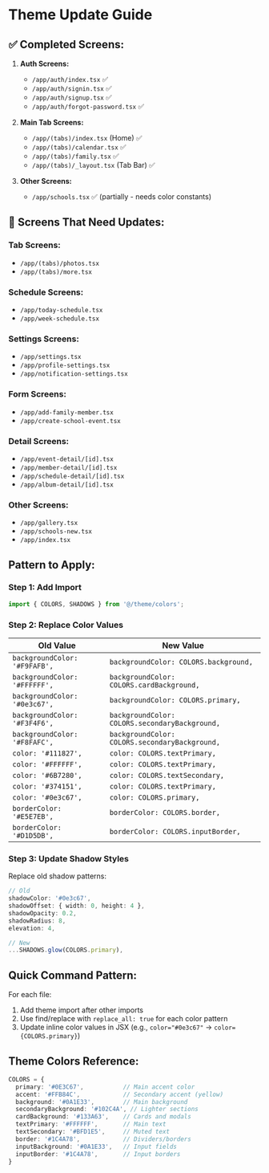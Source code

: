 # Theme Update Guide

## ✅ Completed Screens:
1. **Auth Screens:**
   - `/app/auth/index.tsx` ✅
   - `/app/auth/signin.tsx` ✅
   - `/app/auth/signup.tsx` ✅
   - `/app/auth/forgot-password.tsx` ✅

2. **Main Tab Screens:**
   - `/app/(tabs)/index.tsx` (Home) ✅
   - `/app/(tabs)/calendar.tsx` ✅
   - `/app/(tabs)/family.tsx` ✅
   - `/app/(tabs)/_layout.tsx` (Tab Bar) ✅

3. **Other Screens:**
   - `/app/schools.tsx` ✅ (partially - needs color constants)

## 🔄 Screens That Need Updates:

### Tab Screens:
- `/app/(tabs)/photos.tsx`
- `/app/(tabs)/more.tsx`

### Schedule Screens:
- `/app/today-schedule.tsx`
- `/app/week-schedule.tsx`

### Settings Screens:
- `/app/settings.tsx`
- `/app/profile-settings.tsx`
- `/app/notification-settings.tsx`

### Form Screens:
- `/app/add-family-member.tsx`
- `/app/create-school-event.tsx`

### Detail Screens:
- `/app/event-detail/[id].tsx`
- `/app/member-detail/[id].tsx`
- `/app/schedule-detail/[id].tsx`
- `/app/album-detail/[id].tsx`

### Other Screens:
- `/app/gallery.tsx`
- `/app/schools-new.tsx`
- `/app/index.tsx`

## Pattern to Apply:

### Step 1: Add Import
```typescript
import { COLORS, SHADOWS } from '@/theme/colors';
```

### Step 2: Replace Color Values

| Old Value | New Value |
|-----------|-----------|
| `backgroundColor: '#F9FAFB',` | `backgroundColor: COLORS.background,` |
| `backgroundColor: '#FFFFFF',` | `backgroundColor: COLORS.cardBackground,` |
| `backgroundColor: '#0e3c67',` | `backgroundColor: COLORS.primary,` |
| `backgroundColor: '#F3F4F6',` | `backgroundColor: COLORS.secondaryBackground,` |
| `backgroundColor: '#F8FAFC',` | `backgroundColor: COLORS.secondaryBackground,` |
| `color: '#111827',` | `color: COLORS.textPrimary,` |
| `color: '#FFFFFF',` | `color: COLORS.textPrimary,` |
| `color: '#6B7280',` | `color: COLORS.textSecondary,` |
| `color: '#374151',` | `color: COLORS.textPrimary,` |
| `color: '#0e3c67',` | `color: COLORS.primary,` |
| `borderColor: '#E5E7EB',` | `borderColor: COLORS.border,` |
| `borderColor: '#D1D5DB',` | `borderColor: COLORS.inputBorder,` |

### Step 3: Update Shadow Styles
Replace old shadow patterns:
```typescript
// Old
shadowColor: '#0e3c67',
shadowOffset: { width: 0, height: 4 },
shadowOpacity: 0.2,
shadowRadius: 8,
elevation: 4,

// New
...SHADOWS.glow(COLORS.primary),
```

## Quick Command Pattern:

For each file:
1. Add theme import after other imports
2. Use find/replace with `replace_all: true` for each color pattern
3. Update inline color values in JSX (e.g., `color="#0e3c67"` → `color={COLORS.primary}`)

## Theme Colors Reference:

```typescript
COLORS = {
  primary: '#0E3C67',           // Main accent color
  accent: '#FFB84C',            // Secondary accent (yellow)
  background: '#0A1E33',        // Main background
  secondaryBackground: '#102C4A', // Lighter sections
  cardBackground: '#133A63',    // Cards and modals
  textPrimary: '#FFFFFF',       // Main text
  textSecondary: '#BFD1E5',     // Muted text
  border: '#1C4A78',            // Dividers/borders
  inputBackground: '#0A1E33',   // Input fields
  inputBorder: '#1C4A78',       // Input borders
}
```
